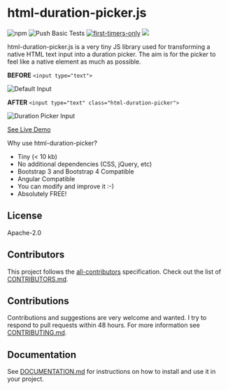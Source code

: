 # html-duration-picker.js

![npm](https://img.shields.io/npm/v/html-duration-picker?color=f00)
![Push Basic Tests](https://github.com/nadchif/html-duration-picker.js/workflows/Push%20Basic%20Tests/badge.svg)
[![first-timers-only](https://img.shields.io/badge/first--timers--only-friendly-blue.svg?style=flat-square)](https://www.firsttimersonly.com/)
[<img src="https://img.shields.io/badge/slack-ossenthusiasts-maroon.svg?logo=slack">](https://join.slack.com/t/ossenthusiasts/shared_invite/zt-kfefjyas-uQyS65QWQV5IAjT86vr8Tg)

html-duration-picker.js is a very tiny JS library used for transforming a native HTML text input into a duration picker. The aim is for the picker to feel like a native element as much as possible.

**BEFORE** `<input type="text"> `

![Default Input](https://i.imgur.com/paB6Biy.jpg)

**AFTER** `<input type="text" class="html-duration-picker">`

![Duration Picker Input](https://i.imgur.com/vewRUA6.jpg)

[See Live Demo](https://nadchif.github.io/html-duration-picker.js/)

Why use html-duration-picker? 

- Tiny (&lt; 10 kb)
- No additional dependencies (CSS, jQuery, etc)
- Bootstrap 3 and Bootstrap 4 Compatible
- Angular Compatible
- You can modify and improve it :-)
- Absolutely FREE!

## License

Apache-2.0

## Contributors

This project follows the [all-contributors](https://github.com/all-contributors/all-contributors) specification.  Check out the list of [CONTRIBUTORS.md](https://github.com/nadchif/html-duration-picker.js/blob/master/CONTRIBUTORS.md).

## Contributions

Contributions and suggestions are very welcome and wanted. I try to respond to pull requests within 48 hours. For more information see [CONTRIBUTING.md](https://github.com/nadchif/html-duration-picker.js/blob/master/CONTRIBUTING.md).

## Documentation

See [DOCUMENTATION.md](https://github.com/nadchif/html-duration-picker.js/blob/master/DOCUMENTATION.md) for instructions on how to install and use it in your project.
